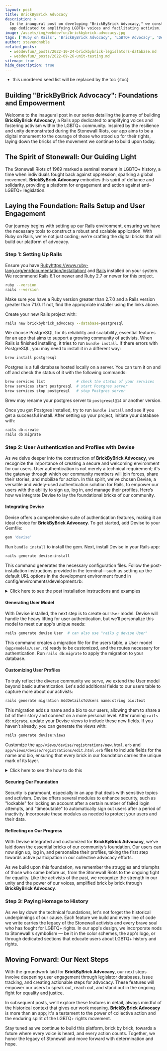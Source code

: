 ```yaml
---
layout: post
title: BrickByBrick Advocacy
description: >
  In the inaugural post on developing "BrickByBrick Advocacy," we construct a Rails
  app dedicated to amplifying LGBTQ+ voices and facilitating activism.
image: /assets/img/webdevfun/brickbybrick-advocacy.jpg
tags: ['Ruby on Rails', 'BrickByBrick Advocacy', 'LGBTQ+ Advocacy', 'Devise', 'User Authentication', 'Stonewall Riots', 'Activism Platform']
author: stevendnoble
related_posts:
  - webdevfun/_posts/2022-10-24-brickbybrick-legislators-database.md
  - webdevfun/_posts/2022-09-26-unit-testing.md
sitemap: true
hide_description: true
---
```


* this unordered seed list will be replaced by the toc
{:toc}

## Building "BrickByBrick Advocacy": Foundations and Empowerment

Welcome to the inaugural post in our series detailing the journey of building **BrickByBrick Advocacy**, a Rails app dedicated to amplifying voices and fostering activism within the LGBTQ+ community. Inspired by the resilience and unity demonstrated during the Stonewall Riots, our app aims to be a digital monument to the courage of those who stood up for their rights, laying down the bricks of the movement we continue to build upon today.

## The Spirit of Stonewall: Our Guiding Light

The Stonewall Riots of 1969 marked a seminal moment in LGBTQ+ history, a time when individuals fought back against oppression, sparking a global movement. **BrickByBrick Advocacy** embodies this spirit of defiance and solidarity, providing a platform for engagement and action against anti-LGBTQ+ legislation.

## Laying the Foundation: Rails Setup and User Engagement

Our journey begins with setting up our Rails environment, ensuring we have the necessary tools to construct a robust and scalable application. With Ruby on Rails, we're not just coding; we're crafting the digital bricks that will build our platform of advocacy.

### Step 1: Setting Up Rails

Ensure you have [Ruby]()https://www.ruby-lang.org/en/documentation/installation/ and [Rails](https://guides.rubyonrails.org/getting_started.html) installed on your system. We recommend Rails 6.1 or newer and Ruby 2.7 or newer for this project.

~~~bash
ruby --version
rails --version
~~~

Make sure you have a Ruby version greater than 2.7.0 and a Rails version greater than 7.1.0. If not, find the appropriate installer using the links above.

Create your new Rails project with:

~~~bash
rails new brickbybrick_advocacy --database=postgresql
~~~

We choose PostgreSQL for its reliability and scalability, essential features for an app that aims to support a growing community of activists. When Rails is finished installing, it tries to run `bundle install`. If there errors with PostgreSQL, you may need to install it in a different way:

~~~bash
brew install postgresql
~~~

Postgres is a full database hosted locally on a server. You can turn it on and off and check the status of it with the following commands:

~~~bash
brew services list              # check the status of your services
brew services start postgresql  # start Postgres server
brew services stop postgresql   # stop Postgres server
~~~

Brew may rename your postgres server to `postgresql@14` or another version.

Once you get Postgres installed, try to run `bundle install` and see if you get a successful install. After setting up your project, initiate your database with:

~~~bash
rails db:create
rails db:migrate
~~~

### Step 2: User Authentication and Profiles with Devise

As we delve deeper into the construction of **BrickByBrick Advocacy**, we recognize the importance of creating a secure and welcoming environment for our users. User authentication is not merely a technical requirement; it's the gateway through which our community members will join forces, share their stories, and mobilize for action. In this spirit, we've chosen Devise, a versatile and widely-used authentication solution for Rails, to empower our users with the ability to sign up, log in, and manage their profiles. Here’s how we integrate Devise to lay the foundational bricks of our community.

#### Integrating Devise

Devise offers a comprehensive suite of authentication features, making it an ideal choice for **BrickByBrick Advocacy**. To get started, add Devise to your Gemfile:

~~~ruby
gem 'devise'
~~~

Run `bundle install` to install the gem. Next, install Devise in your Rails app:

~~~bash
rails generate devise:install
~~~

This command generates the necessary configuration files. Follow the post-installation instructions provided in the terminal—such as setting up the default URL options in the development environment found in config/environments/development.rb:

<details>
<summary>Click here to see the post installation instructions and examples</summary>
<div markdown="1">

~~~
===============================================================================

Depending on your application's configuration some manual setup may be required:

  1. Ensure you have defined default url options in your environments files. Here
     is an example of default_url_options appropriate for a development environment
     in config/environments/development.rb:

       config.action_mailer.default_url_options = { host: 'localhost', port: 3000 }

     In production, :host should be set to the actual host of your application.

     * Required for all applications. *

  2. Ensure you have defined root_url to *something* in your config/routes.rb.
     For example:

       root to: "home#index"

     * Not required for API-only Applications *

  3. Ensure you have flash messages in app/views/layouts/application.html.erb.
     For example:

       <p class="notice"><%= notice %></p>
       <p class="alert"><%= alert %></p>

     * Not required for API-only Applications *

  4. You can copy Devise views (for customization) to your app by running:

       rails g devise:views

     * Not required *

===============================================================================
~~~

~~~rb
file: "in config/environments/development.rb"
config.action_mailer.default_url_options = { host: 'localhost', port: 3000 }
~~~

~~~rb
# file: "config/routes.rb"
Rails.application.routes.draw do
  get "up" => "rails/health#show", as: :rails_health_check

  root "home#index"
end
~~~

~~~html
<!-- file: "/app/views/layouts/application.html.erb" -->
<!DOCTYPE html>
<html>
  <head>
    <title>BrickbybrickAdvocacy</title>
    <meta name="viewport" content="width=device-width,initial-scale=1">
    <%= csrf_meta_tags %>
    <%= csp_meta_tag %>

    <%= stylesheet_link_tag "application", "data-turbo-track": "reload" %>
  </head>

  <body>
    <p class="notice"><%= notice %></p>
    <p class="alert"><%= alert %></p>
    <%= yield %>
  </body>
</html>
~~~
</div>
</details>

#### Generating User Model

With Devise installed, the next step is to create our `User` model. Devise will handle the heavy lifting for user authentication, but we’ll personalize this model to meet our app's unique needs:

~~~bash
rails generate devise User  # can also use "rails g devise User"
~~~

This command creates a migration file for the users table, a User model (`app/models/user.rb`) ready to be customized, and the routes necessary for authentication. Run `rails db:migrate` to apply the migration to your database.

#### Customizing User Profiles

To truly reflect the diverse community we serve, we extend the User model beyond basic authentication. Let's add additional fields to our users table to capture more about our activists:

~~~bash
rails generate migration AddDetailsToUsers name:string bio:text
~~~

This migration adds a name and a bio to our users, allowing them to share a bit of their story and connect on a more personal level. After running `rails db:migrate`, update your Devise views to include these new fields. If you haven’t already, you can generate the views with:

~~~bash
rails generate devise:views
~~~

Customize the `app/views/devise/registrations/new.html.erb` and `app/views/devise/registrations/edit.html.erb` files to include fields for the name and bio, ensuring that every brick in our foundation carries the unique mark of its layer.

<details>
<summary>Click here to see the how to do this</summary>
<div markdown="1">

For the new.html.erb (sign up) and edit.html.erb (account edit) forms, add the following lines inside the `<form>` tags where the other input fields are:

~~~erb
<div class="field">
  <%= f.label :name %><br />
  <%= f.text_field :name, autofocus: true, autocomplete: "name" %>
</div>

<div class="field">
  <%= f.label :bio %><br />
  <%= f.text_area :bio, autocomplete: "bio" %>
</div>
~~~

Devise doesn't automatically know about the new attributes you've added to your User model, so you'll need to explicitly permit them through the `application_controller.rb`. You do this by adding a before_action to configure the permitted parameters for account sign up and account update actions.

~~~rb
# file: "app/controllers/application_controller.rb"
class ApplicationController < ActionController::Base
  before_action :configure_permitted_parameters, if: :devise_controller?

  protected

  def configure_permitted_parameters
    devise_parameter_sanitizer.permit(:sign_up, keys: [:name, :bio])
    devise_parameter_sanitizer.permit(:account_update, keys: [:name, :bio])
  end
end
~~~

This code snippet tells Devise to allow the name and bio fields during the sign-up and account update processes.
</div>
</details>

#### Securing Our Foundation

Security is paramount, especially in an app that deals with sensitive topics and activism. Devise offers several modules to enhance security, such as "lockable" for locking an account after a certain number of failed login attempts, and "timeoutable" to automatically sign out users after a period of inactivity. Incorporate these modules as needed to protect your users and their data.

#### Reflecting on Our Progress

With Devise integrated and customized for **BrickByBrick Advocacy**, we’ve laid down the essential bricks of our community’s foundation. Our users can now sign up, log in, and personalize their profiles, taking the first step towards active participation in our collective advocacy efforts.

As we build upon this foundation, we remember the struggles and triumphs of those who came before us, from the Stonewall Riots to the ongoing fight for equality. Like the activists of the past, we recognize the strength in our unity and the power of our voices, amplified brick by brick through **BrickByBrick Advocacy**.

### Step 3: Paying Homage to History

As we lay down the technical foundations, let's not forget the historical underpinnings of our cause. Each feature we build and every line of code we write carries the legacy of the Stonewall activists and every brave soul who has fought for LGBTQ+ rights. In our app's design, we incorporate nods to Stonewall's symbolism — be it in the color schemes, the app's logo, or through dedicated sections that educate users about LGBTQ+ history and rights.

## Moving Forward: Our Next Steps

With the groundwork laid for **BrickByBrick Advocacy**, our next steps involve deepening user engagement through legislator databases, issue tracking, and creating actionable steps for advocacy. These features will empower our users to speak out, reach out, and stand out in the ongoing fight for equality and justice.

In subsequent posts, we'll explore these features in detail, always mindful of the historical context that gives our work meaning. **BrickByBrick Advocacy** is more than an app; it's a testament to the power of collective action and the enduring spirit of the LGBTQ+ rights movement.

Stay tuned as we continue to build this platform, brick by brick, towards a future where every voice is heard, and every action counts. Together, we honor the legacy of Stonewall and move forward with determination and hope.